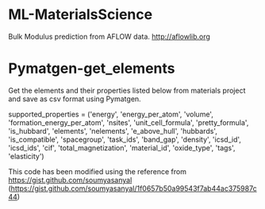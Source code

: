 # ML-MaterialsScience
Bulk Modulus prediction from AFLOW data. http://aflowlib.org 

# Pymatgen-get_elements
Get the elements and their properties listed below from materials project and save as csv format using Pymatgen.


supported_properties = ('energy', 'energy_per_atom', 'volume', 'formation_energy_per_atom', 'nsites', 'unit_cell_formula', 'pretty_formula', 'is_hubbard', 'elements', 'nelements', 'e_above_hull', 'hubbards', 'is_compatible', 'spacegroup', 'task_ids', 'band_gap', 'density', 'icsd_id', 'icsd_ids', 'cif', 'total_magnetization', 'material_id', 'oxide_type', 'tags', 'elasticity')

This code has been modified using the reference from https://gist.github.com/soumyasanyal (https://gist.github.com/soumyasanyal/1f0657b50a99543f7ab44ac375987c44)
